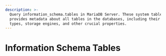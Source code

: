 ```yaml
---
description: >-
  Query information_schema.tables in MariaDB Server. These system tables
  provides metadata about all tables in the databases, including their names,
  types, storage engines, and other crucial properties.
---
```


# Information Schema Tables

